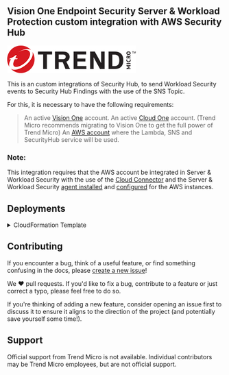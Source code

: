 ## Vision One Endpoint Security Server & Workload Protection custom integration with AWS Security Hub

![TM Logo](images/tm-logo.jpg)

This is an custom integrations of Security Hub, to send Workload Security events to Security Hub Findings with the use of the SNS Topic.

For this, it is necessary to have the following requirements:


> An active [Vision One](https://cloudone.trendmicro.com/home) account.
> An active [Cloud One](https://cloudone.trendmicro.com/home) account. (Trend Micro recommends migrating to Vision One to get the full power of Trend Micro)
> An [AWS account](https://aws.amazon.com/premiumsupport/knowledge-center/create-and-activate-aws-account/) where the Lambda, SNS and SecurityHub service will be used.

### Note:
This integration requires that the AWS account be integrated in Server & Workload Security with the use of the [Cloud Connector](https://docs.trendmicro.com/en-us/documentation/article/trend-vision-one-connecting-aws-accounts#GUID-F8FAF1DF-7A1E-4C0A-ADA3-6F6FC6CAD49D-oshfva) and the Server & Workload Security [agent installed](https://docs.trendmicro.com/en-us/documentation/article/trend-vision-one-add-aws-instances) and [configured](https://docs.trendmicro.com/en-us/documentation/article/trend-vision-one-create-policies) for the AWS instances.

## Deployments

<details>
<summary> CloudFormation Template </summary> 
In this repository you will find a CloudFormation template which will create the following infrastructure.

![Architecture](images/ArchitectureCFT.png)

<a href="https://console.aws.amazon.com/cloudformation/home#/stacks/quickcreate?templateURL=https://v1-custom-integrations-aws.s3.us-east-1.amazonaws.com/CloudOneWorkloadSecuritySNS.yaml&stackName=Vision-One-Security-Hub-Integration" target="_blank">
  <img src="https://img.shields.io/badge/Launch%20on-AWS%20CloudFormation-orange" alt="Launch Stack"/>
</a>

When the template completes its creation in the Outputs you will find the necessary information to make the configuration in Cloud One Workload Security.
> SNS Topic, AccessKey, SecretKey
> [SNS Integration Workload Security](https://cloudone.trendmicro.com/docs/workload-security/event-sns/#3.)
</details>

## Contributing

If you encounter a bug, think of a useful feature, or find something confusing in the docs, please [create a new issue](https://github.com/trendmicro/v1-server-and-workload-integration-with-aws-securityhub/issues/new)!

We :heart: pull requests. If you'd like to fix a bug, contribute to a feature or just correct a typo, please feel free to do so.

If you're thinking of adding a new feature, consider opening an issue first to discuss it to ensure it aligns to the direction of the project (and potentially save yourself some time!).

## Support

Official support from Trend Micro is not available. Individual contributors may be Trend Micro employees, but are not official support.